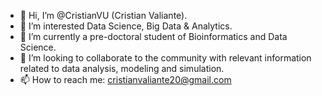 - 👋 Hi, I’m @CristianVU (Cristian Valiante).
- 👀 I’m interested Data Science, Big Data & Analytics.
- 🌱 I’m currently a pre-doctoral student of Bioinformatics and Data Science.
- 💞️ I’m looking to collaborate to the community with relevant information related to data analysis, modeling and simulation.
- 📫 How to reach me: cristianvaliante20@gmail.com

<!---
CristianVU/CristianVU is a ✨ special ✨ repository because its `README.md` (this file) appears on your GitHub profile.
You can click the Preview link to take a look at your changes.
--->
